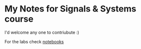 My Notes for Signals & Systems course 
====================================

I'd welcome any one to contriubute :)

For the labs check [notebooks](https://github.com/aboueleyes/Signals-lab/)
